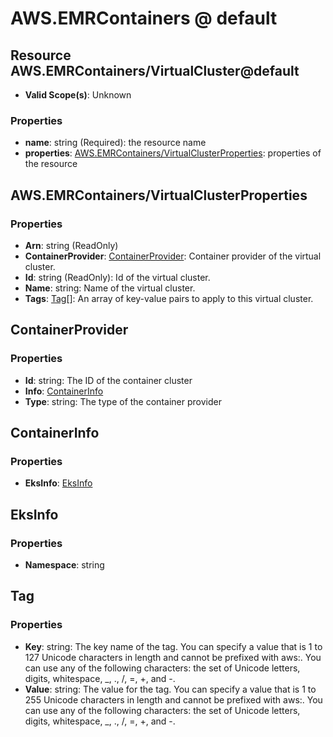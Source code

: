 # AWS.EMRContainers @ default

## Resource AWS.EMRContainers/VirtualCluster@default
* **Valid Scope(s)**: Unknown
### Properties
* **name**: string (Required): the resource name
* **properties**: [AWS.EMRContainers/VirtualClusterProperties](#awsemrcontainersvirtualclusterproperties): properties of the resource

## AWS.EMRContainers/VirtualClusterProperties
### Properties
* **Arn**: string (ReadOnly)
* **ContainerProvider**: [ContainerProvider](#containerprovider): Container provider of the virtual cluster.
* **Id**: string (ReadOnly): Id of the virtual cluster.
* **Name**: string: Name of the virtual cluster.
* **Tags**: [Tag](#tag)[]: An array of key-value pairs to apply to this virtual cluster.

## ContainerProvider
### Properties
* **Id**: string: The ID of the container cluster
* **Info**: [ContainerInfo](#containerinfo)
* **Type**: string: The type of the container provider

## ContainerInfo
### Properties
* **EksInfo**: [EksInfo](#eksinfo)

## EksInfo
### Properties
* **Namespace**: string

## Tag
### Properties
* **Key**: string: The key name of the tag. You can specify a value that is 1 to 127 Unicode characters in length and cannot be prefixed with aws:. You can use any of the following characters: the set of Unicode letters, digits, whitespace, _, ., /, =, +, and -.
* **Value**: string: The value for the tag. You can specify a value that is 1 to 255 Unicode characters in length and cannot be prefixed with aws:. You can use any of the following characters: the set of Unicode letters, digits, whitespace, _, ., /, =, +, and -.

